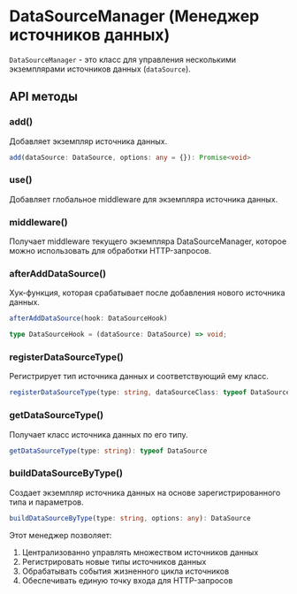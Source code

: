 # DataSourceManager (Менеджер источников данных)

`DataSourceManager` - это класс для управления несколькими экземплярами источников данных (`dataSource`).

## API методы

### add()
Добавляет экземпляр источника данных.

```typescript
add(dataSource: DataSource, options: any = {}): Promise<void>
```

### use()
Добавляет глобальное middleware для экземпляра источника данных.

### middleware()
Получает middleware текущего экземпляра DataSourceManager, которое можно использовать для обработки HTTP-запросов.

### afterAddDataSource()
Хук-функция, которая срабатывает после добавления нового источника данных.

```typescript
afterAddDataSource(hook: DataSourceHook)

type DataSourceHook = (dataSource: DataSource) => void;
```

### registerDataSourceType()
Регистрирует тип источника данных и соответствующий ему класс.

```typescript
registerDataSourceType(type: string, dataSourceClass: typeof DataSource)
```

### getDataSourceType()
Получает класс источника данных по его типу.

```typescript
getDataSourceType(type: string): typeof DataSource
```

### buildDataSourceByType()
Создает экземпляр источника данных на основе зарегистрированного типа и параметров.

```typescript
buildDataSourceByType(type: string, options: any): DataSource
```

Этот менеджер позволяет:
1. Централизованно управлять множеством источников данных
2. Регистрировать новые типы источников данных
3. Обрабатывать события жизненного цикла источников
4. Обеспечивать единую точку входа для HTTP-запросов
